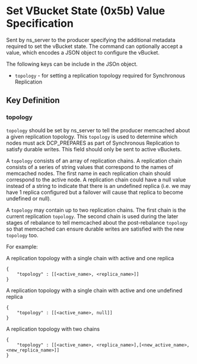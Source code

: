 # Set VBucket State (0x5b) Value Specification

Sent by ns_server to the producer specifying the additional metadata required
to set the vBucket state. The command can optionally accept a value, which
encodes a JSON object to configure the vBucket.

The following keys can be include in the JSOn object.

* `topology` - for setting a replication topology required for Synchronous
               Replication

## Key Definition

### topology

`topology` should be set by ns_server to tell the producer memcached about a
given replication topology. This `topology` is used to determine which nodes
must ack DCP_PREPARES as part of Synchronous Replication to satisfy durable
writes. This field should only be sent to active vBuckets.

A `topology` consists of an array of replication chains. A replication chain
consists of a series of string values that correspond to the names of memcached
nodes. The first name in each replication chain should correspond to the active
node. A replication chain could have a null value instead of a string to
indicate that there is an undefined replica (i.e. we may have 1 replica
configured but a failover will cause that replica to become undefined or null).

A `topology` may contain up to two replication chains. The first chain is the
current replication `topology`. The second chain is used during the later stages
of rebalance to tell memcached about the post-rebalance `topology` so that
memcached can ensure durable writes are satisfied with the new `topology` too.

For example:

A replication topology with a single chain with active and one replica
```
{
    "topology" : [[<active_name>, <replica_name>]]
}
```

A replication topology with a single chain with active and one undefined replica
```
{
    "topology" : [[<active_name>, null]]
}
```

A replication topology with two chains
```
{
    "topology" : [[<active_name>, <replica_name>],[<new_active_name>, <new_replica_name>]]
}
```
